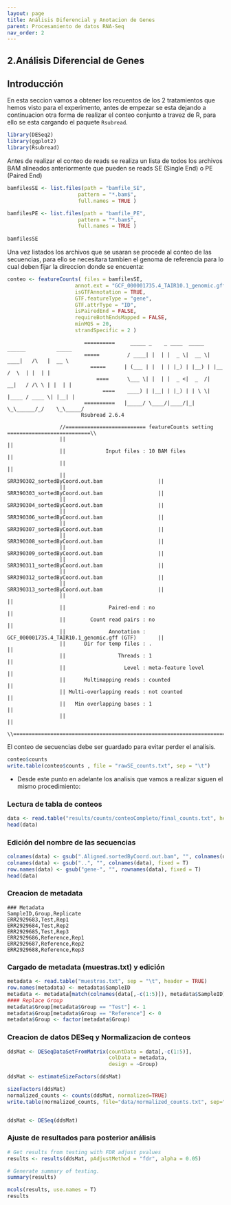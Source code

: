 ```yaml
---
layout: page
title: Análisis Diferencial y Anotacion de Genes
parent: Procesamiento de datos RNA-Seq
nav_order: 2
---
```


## 2.Análisis Diferencial de Genes 

## Introducción

En esta seccion vamos a obtener los recuentos de los 2 tratamientos que hemos visto para el experimento, antes de empezar se esta dejando a continuacion otra forma de realizar el conteo conjunto a travez de R, para ello se esta cargando el paquete `Rsubread`.
``` r
library(DESeq2)
library(ggplot2)
library(Rsubread)
```

Antes de realizar el conteo de reads se realiza un lista de todos los archivos BAM alineados anteriormente que pueden se reads SE (Single End) o PE (Paired End)

``` r
bamfilesSE <- list.files(path = "bamfile_SE", 
                       pattern = "*.bam$", 
                       full.names = TRUE )

bamfilesPE <- list.files(path = "bamfile_PE", 
                       pattern = "*.bam$", 
                       full.names = TRUE )
                       
bamfilesSE
```

Una vez listados los archivos que se usaran se procede al conteo de las secuencias, para ello se necesitara tambien el genoma de referencia para lo cual deben fijar la direccion donde se encuenta:

```r
conteo <- featureCounts( files = bamfilesSE, 
                      annot.ext = "GCF_000001735.4_TAIR10.1_genomic.gff", 
                      isGTFAnnotation = TRUE, 
                      GTF.featureType = "gene", 
                      GTF.attrType = "ID", 
                      isPairedEnd = FALSE, 
                      requireBothEndsMapped = FALSE, 
                      minMQS = 20, 
                      strandSpecific = 2 )
```
           
                             ==========     _____ _    _ ____  _____  ______          _____  
                             =====         / ____| |  | |  _ \|  __ \|  ____|   /\   |  __ \ 
                               =====      | (___ | |  | | |_) | |__) | |__     /  \  | |  | |
                                 ====      \___ \| |  | |  _ <|  _  /|  __|   / /\ \ | |  | |
                                   ====    ____) | |__| | |_) | | \ \| |____ / ____ \| |__| |
                             ==========   |_____/ \____/|____/|_|  \_\______/_/    \_\_____/
                            Rsubread 2.6.4
                     
                     //========================== featureCounts setting ===========================\\
                     ||                                                                            ||
                     ||             Input files : 10 BAM files                                     ||
                     ||                                                                            ||
                     ||                           SRR390302_sortedByCoord.out.bam                  ||
                     ||                           SRR390303_sortedByCoord.out.bam                  ||
                     ||                           SRR390304_sortedByCoord.out.bam                  ||
                     ||                           SRR390306_sortedByCoord.out.bam                  ||
                     ||                           SRR390307_sortedByCoord.out.bam                  ||
                     ||                           SRR390308_sortedByCoord.out.bam                  ||
                     ||                           SRR390309_sortedByCoord.out.bam                  ||
                     ||                           SRR390311_sortedByCoord.out.bam                  ||
                     ||                           SRR390312_sortedByCoord.out.bam                  ||
                     ||                           SRR390313_sortedByCoord.out.bam                  ||
                     ||                                                                            ||
                     ||              Paired-end : no                                               ||
                     ||        Count read pairs : no                                               ||
                     ||              Annotation : GCF_000001735.4_TAIR10.1_genomic.gff (GTF)       ||
                     ||      Dir for temp files : .                                                ||
                     ||                 Threads : 1                                                ||
                     ||                   Level : meta-feature level                               ||
                     ||      Multimapping reads : counted                                          ||
                     || Multi-overlapping reads : not counted                                      ||
                     ||   Min overlapping bases : 1                                                ||
                     ||                                                                            ||
                     \\============================================================================//
   
El conteo de secuencias debe ser guardado para evitar perder el analisis.
```r
conteo$counts
write.table(conteo$counts , file = "rawSE_counts.txt", sep = "\t")
```

- Desde este punto en adelante los analisis que vamos a realizar siguen el mismo procedimiento:

### Lectura de tabla de conteos
```r
data <- read.table("results/counts/conteoCompleto/final_counts.txt", header = TRUE , row.names = 1)
head(data)
```
### Edición del nombre de las secuencias 
```r
colnames(data) <- gsub(".Aligned.sortedByCoord.out.bam", "", colnames(data), fixed = T)
colnames(data) <- gsub("..", "", colnames(data), fixed = T)
row.names(data) <- gsub("gene-", "", rownames(data), fixed = T)
head(data)

```

### Creacion de metadata 

```
### Metadata 
SampleID,Group,Replicate
ERR2929683,Test,Rep1
ERR2929684,Test,Rep2
ERR2929685,Test,Rep3
ERR2929686,Reference,Rep1
ERR2929687,Reference,Rep2
ERR2929688,Reference,Rep3
```

### Cargado de metadata (muestras.txt) y edición 
```r
metadata <- read.table("muestras.txt", sep = "\t", header = TRUE)
row.names(metadata) <- metadata$SampleID 
metadata <- metadata[match(colnames(data[,-c(1:5)]), metadata$SampleID),]
#### Replace Group
metadata$Group[metadata$Group == "Test"] <- 1
metadata$Group[metadata$Group == "Reference"] <- 0
metadata$Group <- factor(metadata$Group)
```

### Creacion de datos DESeq y Normalizacion de conteos 

```r
ddsMat <- DESeqDataSetFromMatrix(countData = data[,-c(1:5)], 
                                 colData = metadata, 
                                 design = ~Group)

ddsMat <- estimateSizeFactors(ddsMat)

sizeFactors(ddsMat)
normalized_counts <- counts(ddsMat, normalized=TRUE)
write.table(normalized_counts, file="data/normalized_counts.txt", sep="\t", quote=F, col.names=NA)


ddsMat <- DESeq(ddsMat)
```

### Ajuste de resultados para posterior análisis 
```r
# Get results from testing with FDR adjust pvalues
results <- results(ddsMat, pAdjustMethod = "fdr", alpha = 0.05)

# Generate summary of testing. 
summary(results)
```
```r
mcols(results, use.names = T)
results
```
